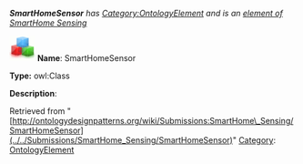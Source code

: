 ___SmartHomeSensor__ has [Category:OntologyElement](../../Category/OntologyElement "Category:OntologyElement") and is an [element of](../../Property/ElementOf "Property:ElementOf") [SmartHome Sensing](../../Submissions/SmartHome_Sensing "Submissions:SmartHome Sensing")_


  




[![Class](../../images/thumb/2/27/Class.gif/45px-Class.gif)](../../Image/Class.gif "Class")
__Name__: SmartHomeSensor 


__Type:__ owl:Class 


__Description__: 





Retrieved from "[http://ontologydesignpatterns.org/wiki/Submissions:SmartHome\_Sensing/SmartHomeSensor](../../Submissions/SmartHome_Sensing/SmartHomeSensor)"
 [Category](http://ontologydesignpatterns.org/wiki/Special:Categories "Special:Categories"): [OntologyElement](../../Category/OntologyElement "Category:OntologyElement")